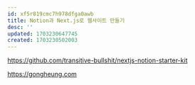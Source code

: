 ```yaml
---
id: xf5r819cmc7h978dfga0awb
title: Notion과 Next.js로 웹사이트 만들기
desc: ''
updated: 1703230647745
created: 1703230502003
---
```


https://github.com/transitive-bullshit/nextjs-notion-starter-kit

https://gongheung.com